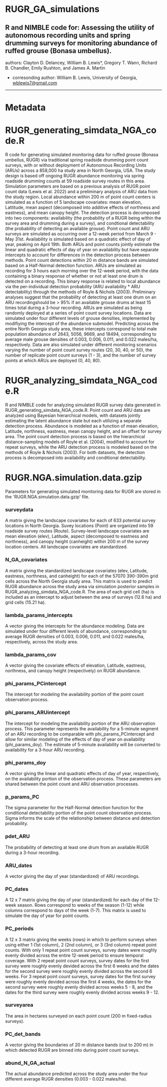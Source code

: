 # RUGR_GA_simulations
R and NIMBLE code for: Assessing the utility of autonomous recording units and spring drumming surveys for monitoring abundance of ruffed grouse (Bonasa umbellus).
----
authors: Clayton D. Delancey, William B. Lewis*, Gregory T. Wann, Richard B. Chandler, Emily Rushton, and James A. Martin
* corresonding author: William B. Lewis, University of Georgia, wblewis7@gmail.com

---

# Metadata

# RUGR_generating_simdata_NGA_code.R

R code for generating simulated monitoring data for ruffed grouse (Bonasa umbellus, RUGR) via traditional spring roadside drumming point count surveys, with or without deployment of Autonomous Recording Units (ARUs) across a 858,000 ha study area in North Georgia, USA. The study design is based off ongoing RUGR abundance monitoring via spring roadside drumming counts at 59 roadside survey routes in this area. Simulation parameters are based on a previous analysis of RUGR point count data (Lewis et al. 2022) and a preliminary analysis of ARU data from the study region. Local abundance within 200 m of point count centers is simulated as a function of 5 landscape covariates: mean elevation, Lattitude, mean aspect (decomposed into additive effects of northness and eastness), and mean canopy height. The detection process is decomposed into two components: availability (the probability of a RUGR being within the survey area and drumming during a survey), and condtional detectability (the probability of detecting an available grouse). Point count and ARU surveys are simulated as occurring over a 12-week period from March 9 - May 31st. Availability is simulated based on a quadratic effect of day of year, peaking on April 19th. Both ARUs and point counts jointly estimate the linear and quadratic effects of day of year on availability but have separate intercepts to account for differences in the detection process between methods. Point count detections within 20 m distance bands are simulated based on a Half-Normal detection function. ARUs are simulated as recording for 3 hours each morning over the 12-week period, with the data containing a binary response of whether or not at least one drum is detected on a recording. This binary response is related to local abundance via the per-individual detection probability (ARU availability * ARU detectability) through the methods of Royle & Nichols (2003). Preliminary analyses suggest that the probability of detecting at least one drum on an ARU recordingshould be > 95% if an available grouse drums at least 15 times total during a 3-hour recording. ARUs are simulated as being randomly deployed at a series of point count survey locations. Data are simulated under four different levels of grouse densities, implemented by modifiying the intercept of the abundance submodel. Predicting across the entire North Georgia study area, these intercepts correspond to total male population abundance of 2643, 5056, 9669, and 18494, corresponding to average male grouse densities of 0.003, 0.006, 0.011, and 0.022 males/ha, respectively. Data are also simulated under different monitoring scenarios varying the number of point count survey routes (20, 30, 40, or 50), the number of replicate point count surveys (1 - 3), and the number of survey points at which ARUs are deployed (0, 40, 80).

# RUGR_analyzing_simdata_NGA_code.R

R and NIMBLE code for analyzing simulated RUGR survey data generated in RUGR_generating_simdata_NGA_code.R. Point count and ARU data are analyzed using Bayesian hierarchical models, with datasets jointly estimating the latent abundance state but each utilizing a separate detection process. Abundance is modeled as a function of mean elevation, Latitude, northness, eastness, mean canopy height, and an offset for survey area. The point count detection process is based on the hierarchical distance-sampling models of Royle et al. (2004), modified to account for repeat surveys, while the ARU detection process is modeled based on the methods of Royle & Nichols (2003). For both datasets, the detection process is decomposed into availability and conditional detectability.

# RUGR.NGA.simulation.data.gzip

Parameters for generating simulated monitoring data for RUGR are stored in the 'RUGR.NGA.simulation.data.gzip' file.
### surveydata
A matrix giving the landscape covariates for each of 633 potential survey locations in North Georgia. Suvey locations (Point) are organized into 59 roadside survey routes (Route). Survey-level landscape covariates are mean elevation (elev), Latitude, aspect (decomposed to eastness and northness), and canopy height (canheight) within 200 m of the survey location centers. All landscape covariates are standardized.
### N_GA_covariates
A matrix giving the standardized landscape covariates (elev, Latitude, eastness, northness, and canheight) for each of the 57070 390-390m grid cells across the North Georgia study area. This matrix is used to predict RUGR abundance across the study area via simulation posterior samples in RUGR_analyzing_simdata_NGA_code.R. The area of each grid cell (ha) is included as an intercept to adjust between the area of surveys (12.6 ha) and grid cells (15.21 ha).
### lambda_params_intercepts
A vector giving the intercepts for the abundance modeling. Data are simulated under four different levels of abundance, corresponding to average RUGR densities of 0.003, 0.006, 0.011, and 0.022 males/ha, respectively, across the study area.
### lambda_params_cov
A vector giving the covariate effects of elevation, Latitude, eastness, northness, and canopy height (respectively) on RUGR abundance.
### phi_params_PCintercept
The intercept for modeling the availability portion of the point count observation process.
### phi_params_ARUintercept
The intercept for modeling the availability portion of the ARU observation process. This parameter represents the availability for a 5-minute segment of an ARU recording to be comparable with phi_params_PCintercept and allow for similar modeling of the effects of day of year on availability (phi_params_doy). The estimate of 5-minute availability will be converted to availability for a 3-hour ARU recording.
### phi_params_doy
A vector giving the linear and quadratic effects of day of year, respectively, on the availability portion of the observation process. These parameters are shared between the point count and ARU observation processes.
### p_params_PC
The sigma parameter for the Half-Normal detection function for the conditional detectability portion of the point count observation process. Sigma informs the scale of the relationship between distance and detection probability.
### pdet_ARU
The probability of detecting at least one drum from an available RUGR during a 3-hour recording.
### ARU_dates
A vector giving the day of year (standardized) of ARU recordings.
### PC_dates
A 12 x 7 matrix giving the day of year (standardized) for each day of the 12-week season. Rows correspond to weeks of the season (1-12) while columns correspond to days of the week (1-7). This matrix is used to simulate the day of year for point counts.
### PC_periods
A 12 x 3 matrix giving the weeks (rows) in which to perform surveys when using either 1 (1st column), 2 (2nd column), or 3 (3rd column) repeat point counts. With only 1 repeat point count surveys, survey dates were roughly evenly divided across the entire 12-week period to ensure temporal coverage. With 2 repeat point count surveys, survey dates for the first survey were roughly evenly devided across the first 6 weeks and the dates for the second survey were roughly evenly divided across the second 6 weeks. For 3 repeat point count surveys, survey dates for the first survey were roughly evenly devided across the first 4 weeks, the dates for the second survey were roughly evenly divided across weeks 5 - 8, and the dates for the third survey were roughly evenly divided across weeks 9 - 12.
### surveyarea
The area in hectares surveyed on each point count (200 m fixed-radius surveys).
### PC_det_bands
A vector giving the boundaries of 20 m distance bands (out to 200 m) in which detected RUGR are binned into during point count surveys. 
### abund_N_GA_actual
The actual abundance predicted across the study area under the four different average RUGR densities (0.003 - 0.022 males/ha).

